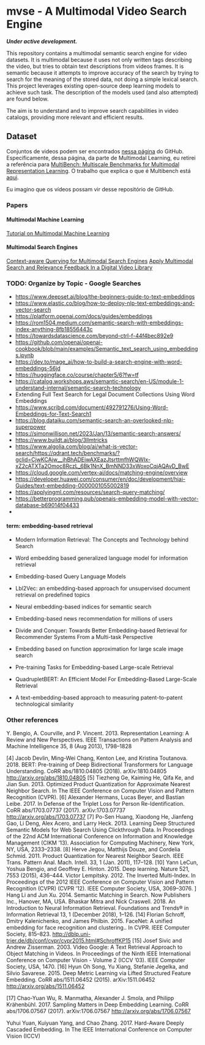 # mvse - A Multimodal Video Search Engine

**_Under active development._**

This repository contains a multimodal semantic search engine for video datasets. It is multimodal because it
uses not only written tags describing the video, but tries to obtain text descriptions from videos frames.
It is semantic because it attempts to improve accuracy of the search by trying to search for the meaning of
the stored data, not doing a simple lexical search. This project leverages existing open-source deep learning 
models to achieve such task. The description of the models used (and also attempted) are found below.

The aim is to understand and to improve search capabilities in video catalogs, providing more relevant and efficient
results.

## Dataset 

Conjuntos de videos podem ser encontrados [nessa página](https://github.com/xiaobai1217/Awesome-Video-Datasets) do GitHub.
Especificamente, dessa página, da parte de Multimodal Learning, eu retirei a referência para [MultiBench: Multiscale Benchmarks for Multimodal Representation Learning](https://github.com/pliang279/MultiBench). O trabalho que explica o que é Multibench está [aqui](https://arxiv.org/abs/2107.07502).


Eu imagino que os vídeos possam vir desse repositório de GitHub.

### Papers

#### Multimodal Machine Learning
[Tutorial on Multimodal Machine Learning](https://aclanthology.org/2022.naacl-tutorials.5.pdf)

#### Multimodal Search Engines
[Context-aware Querying for Multimodal Search Engines](https://www.cs.upc.edu/~tsteiner/papers/2012/context-aware-querying-mmm2012.pdf)
[Apply Multimodal Search and Relevance Feedback In a Digital Video Library](https://web.archive.org/web/20120415041659/http://www.informedia.cs.cmu.edu/documents/zhong_thesis_may00.pdf)

### TODO: Organize by Topic - Google Searches

- https://www.deepset.ai/blog/the-beginners-guide-to-text-embeddings
- https://www.elastic.co/blog/how-to-deploy-nlp-text-embeddings-and-vector-search
- https://platform.openai.com/docs/guides/embeddings
- https://rom1504.medium.com/semantic-search-with-embeddings-index-anything-8fb18556443c
- https://towardsdatascience.com/beyond-ctrl-f-44f4bec892e9
- https://github.com/openai/openai-cookbook/blob/main/examples/Semantic_text_search_using_embeddings.ipynb
- https://dev.to/mage_ai/how-to-build-a-search-engine-with-word-embeddings-56jd
- https://huggingface.co/course/chapter5/6?fw=tf
- https://catalog.workshops.aws/semantic-search/en-US/module-1-understand-internal/semantic-search-technology
- Extending Full Text Search for Legal Document Collections Using Word Embeddings
- https://www.scribd.com/document/492791276/Using-Word-Embeddings-for-Text-Search1
- https://blog.dataiku.com/semantic-search-an-overlooked-nlp-superpower
- https://simonwillison.net/2023/Jan/13/semantic-search-answers/
- https://www.buildt.ai/blog/3llmtricks
- https://www.algolia.com/blog/ai/what-is-vector-search/https://qdrant.tech/benchmarks/?gclid=CjwKCAjw__ihBhADEiwAXEazJtsrttmfhWQWIx-xZ2cATXTa2Omoc8RczL_6Bk1NnX_BmNND33xWoxoCqjAQAvD_BwE
- https://cloud.google.com/vertex-ai/docs/matching-engine/overview
- https://developer.huawei.com/consumer/en/doc/development/hiai-Guides/text-embedding-0000001055002819
- https://applyingml.com/resources/search-query-matching/
- https://betterprogramming.pub/openais-embedding-model-with-vector-database-b69014f04433
- 

#### term: embedding-based retrieval

- Modern Information Retrieval: The Concepts and Technology behind Search

- Word embedding based generalized language model for information retrieval

- Embedding-based Query Language Models

- Lbl2Vec: an embedding-based approach for unsupervised document retrieval on predefined topics

- Neural embedding-based indices for semantic search

- Embedding-based news recommendation for millions of users

- Divide and Conquer: Towards Better Embedding-based Retrieval for Recommender Systems From a Multi-task Perspective

- Embedding based on function approximation for large scale image search

- Pre-training Tasks for Embedding-based Large-scale Retrieval
- QuadrupletBERT: An Efficient Model For Embedding-Based Large-Scale
Retrieval
- A text-embedding-based approach to measuring patent-to-patent technological similarity

### Other references

Y. Bengio, A. Courville, and P. Vincent. 2013. Representation Learning: A Review and New Perspectives. IEEE Transactions on Pattern Analysis and Machine
Intelligence 35, 8 (Aug 2013), 1798–1828

[4] Jacob Devlin, Ming-Wei Chang, Kenton Lee, and Kristina Toutanova. 2018. BERT:
Pre-training of Deep Bidirectional Transformers for Language Understanding.
CoRR abs/1810.04805 (2018). arXiv:1810.04805 http://arxiv.org/abs/1810.04805
[5] Tiezheng Ge, Kaiming He, Qifa Ke, and Jian Sun. 2013. Optimized Product
Quantization for Approximate Nearest Neighbor Search. In The IEEE Conference
on Computer Vision and Pattern Recognition (CVPR).
[6] Alexander Hermans, Lucas Beyer, and Bastian Leibe. 2017. In Defense of
the Triplet Loss for Person Re-Identification. CoRR abs/1703.07737 (2017).
arXiv:1703.07737 http://arxiv.org/abs/1703.07737
[7] Po-Sen Huang, Xiaodong He, Jianfeng Gao, Li Deng, Alex Acero, and Larry
Heck. 2013. Learning Deep Structured Semantic Models for Web Search Using
Clickthrough Data. In Proceedings of the 22nd ACM International Conference on
Information and Knowledge Management (CIKM ’13). Association for Computing
Machinery, New York, NY, USA, 2333–2338.
[8] Herve Jegou, Matthijs Douze, and Cordelia Schmid. 2011. Product Quantization
for Nearest Neighbor Search. IEEE Trans. Pattern Anal. Mach. Intell. 33, 1 (Jan.
2011), 117–128.
[10] Yann LeCun, Yoshua Bengio, and Geoffrey E. Hinton. 2015. Deep learning. Nature
521, 7553 (2015), 436–444.
Victor Lempitsky. 2012. The Inverted Multi-Index. In Proceedings of the 2012 IEEE
Conference on Computer Vision and Pattern Recognition (CVPR) (CVPR ’12). IEEE
Computer Society, USA, 3069–3076.
] Hang Li and Jun Xu. 2014. Semantic Matching in Search. Now Publishers Inc.,
Hanover, MA, USA.
Bhaskar Mitra and Nick Craswell. 2018. An Introduction to Neural Information
Retrieval. Foundations and Trends® in Information Retrieval 13, 1 (December
2018), 1–126.
[14] Florian Schroff, Dmitry Kalenichenko, and James Philbin. 2015. FaceNet: A unified
embedding for face recognition and clustering.. In CVPR. IEEE Computer Society,
815–823. http://dblp.uni-trier.de/db/conf/cvpr/cvpr2015.html#SchroffKP15
[15] Josef Sivic and Andrew Zisserman. 2003. Video Google: A Text Retrieval Approach
to Object Matching in Videos. In Proceedings of the Ninth IEEE International
Conference on Computer Vision - Volume 2 (ICCV ’03). IEEE Computer Society,
USA, 1470.
[16] Hyun Oh Song, Yu Xiang, Stefanie Jegelka, and Silvio Savarese. 2015. Deep Metric
Learning via Lifted Structured Feature Embedding. CoRR abs/1511.06452 (2015).
arXiv:1511.06452 http://arxiv.org/abs/1511.06452

[17] Chao-Yuan Wu, R. Manmatha, Alexander J. Smola, and Philipp Krähenbühl. 2017.
Sampling Matters in Deep Embedding Learning. CoRR abs/1706.07567 (2017).
arXiv:1706.07567 http://arxiv.org/abs/1706.07567

Yuhui Yuan, Kuiyuan Yang, and Chao Zhang. 2017. Hard-Aware Deeply Cascaded
Embedding. In The IEEE International Conference on Computer Vision (ICCV)


[//]: # (## Background)

[//]: # (Exact match similarity is a particularly effective approach for search queries, but only when users know the exact text )

[//]: # (they are seeking. In current search engines, this limitation is addressed with more advanced techniques, such as word )

[//]: # (embeddings to induce semantic representations.)

[//]: # (New systems leverage machine learning and natural language processing techniques to better understand the underlying )

[//]: # (meaning and context of the search queries, enabling more effective retrieval of relevant content. To find content, )

[//]: # (therefore, it makes sense to derive meaning from various modalities, including text and image. \cite{onal2018neural}\\)

[//]: # (This is also true for videos, where semantic search engines could be employed to provide efficient and relevant )

[//]: # (results by combining various modalities, such as speeches, video frames, and video descriptions.)

[//]: # (Currently, this task is achievable just by leveraging state-of-the-art deep-learning models that have been developed )

[//]: # (for embedding generation &#40;e.g., MiniLM-L6 and alternatives&#41;, frame description &#40;e.g., CLIP-based CoCa and )

[//]: # (alternatives&#41;, and vector databases &#40;e.g., Weaviate and alternatives&#41;.)

[//]: # (Such a semantic search engine could be envisioned with three different components.)


[//]: # (The first component is a pipeline which)

[//]: # (\begin{itemize})

[//]: # (    \item Selects time-frames in the video based on a ``linguistic chunk'';)

[//]: # (    \item Samples frames in the video and get the descriptions of the frames;)

[//]: # (    \item Combines both the video descriptions for each time frame and the frame descriptions to get the embedding;)

[//]: # (    \item At query inference time, gets the embedding of the query and searches for the embedding in the vector database, in order to retrieve the time-frames and the video.)

[//]: # (\end{itemize})

[//]: # (Some considerations and challenges for the first component are: &#40;a&#41; the performance and relevance of search results for videos without transcripts are still uncertain, as are the optimal combinations of what linguistic chunks to use &#40;which could be speeches or descriptions, or maybe depend on the nature of the transcription&#41;; &#40;b&#41; how to combine the video descriptions and the frame descriptions &#40;maybe they should not even be combined and two different searches should be conducted and only the results should be combined&#41;; &#40;c&#41; what vector database &#40;and also what configurations and algorithms should be used&#41;, embedding models, metrics for how to search for embeddings, and image description models should be used; &#40;d&#41; how to evaluate the performance, what parameters should be considered during and after development.)

[//]: # (The second component is a query module that)

[//]: # (\begin{itemize})

[//]: # (    \item Receives the queries as questions;)

[//]: # (    \item Processes the query text and passes it to the search engine;)

[//]: # (    \item Retrieves results as texts, clips, videos, and timestamps, identifying exactly the most relevant results in each video;)

[//]: # (    \item Builds the answers with the question and answering model.)

[//]: # (\end{itemize})

[//]: # (Some considerations and challenges for the second component are: &#40;a&#41; how the queries will be received and how this query should be processed for database search; &#40;b&#41; what models should be used for this part, the question/answering generation will be done with Hugging Face's flan-t5-xxl or a similar model; &#40;c&#41; how services such as Haystack, Langchain, and IndexGPT could play a role here.\\)

[//]: # (The third component is the question/answer query platform, which is a website that communicates directly with the other components through a RESTful API and may contain a ``chat'' bar.)

[//]: # (I cannot think of real challenges for the third component.)

[//]: # (\section*{Goal and Objectives})

[//]: # (\label{sec:goals})

[//]: # (\textbf{Goal:} The primary goal of this research is to develop a comprehensive multimodal semantic search engine for video datasets that effectively combines text and video modalities to provide accurate, efficient, and relevant search results. This could be achieved with a 175h project.\\)

[//]: # (To achieve this goal, the project will focus on the following objectives:\\)

[//]: # (\textbf{Objective 1:} Develop a pipeline for generating and combining embeddings from time-aligned transcripts and video frame descriptions.)

[//]: # (\begin{itemize})

[//]: # (\item Determine the optimal method for selecting linguistic chunks from video transcripts.)

[//]: # (\item Evaluate and select the most suitable image description models for generating video frame descriptions.)

[//]: # (\item Establish an effective approach for combining video descriptions with frame descriptions to generate a comprehensive embedding, as well as evaluate and select the most suitable embedding generation model and define a metric for a pair of embeddings.)

[//]: # (\item Evaluate and select the most suitable vector database to store the embedding.)

[//]: # (\item Establish evaluation metrics and methodologies for assessing the relevance and performance of the search results, and, with this, optimize the choice of vector databases, embedding models, and image description models based on the evaluation results.)

[//]: # (\end{itemize})

[//]: # (\textbf{Objective 2:} Design and implement a query module for processing user queries and generating relevant search results.)

[//]: # (\begin{itemize})

[//]: # (\item Evaluate and select the most appropriate question-answering model &#40;e.g., flan-t5-xxl or similar&#41; for generating answers based on the available computing resources.)

[//]: # (\item Assess the viability of integrating services such as Haystack, Langchain, and IndexGPT into the query module.)

[//]: # (\item Develop a system to receive, process, and query user questions in the database.)

[//]: # (\end{itemize})

[//]: # (\textbf{Objective 3:} Develop a user-friendly query platform that communicates with the other components through a RESTful API.)

[//]: # (\begin{itemize})

[//]: # (\item Design a web-based interface featuring a chat field to facilitate user interaction with the search engine.)

[//]: # (\item Implement a seamless integration of the query platform with the pipeline and query module using a RESTful API.)

[//]: # (\item Ensure the query platform provides an intuitive and accessible user experience, enabling users to efficiently explore large video catalogs and discover relevant content.)

[//]: # (\end{itemize})

[//]: # (\textbf{Objective 4:} Deploy the whole system and create methods to continuously refine and iterate on the system based on user feedback and evolving requirements.)

[//]: # (\begin{itemize})

[//]: # (\item Deploy the system using Red Hen Lab's infrastructure, according to its guidelines.)

[//]: # (\item Develop methods to gather user feedback on the search engine's performance, interface, and overall user experience.)

[//]: # (\item Identify areas for improvement and implement necessary changes to the pipeline, query module, and query platform.)

[//]: # (\end{itemize})

[//]: # (By addressing these objectives, the project will contribute to the development of a cutting-edge multimodal semantic search engine that enables users to effectively browse and search large video catalogs, delivering relevant and efficient results that meet their diverse information needs.)

[//]: # (\section*{Methods})


[//]: # (The challenges this project will tackle include developing a multimodal semantic search engine for videos with time-aligned transcripts, evaluating various solutions for vector databases, embedding models, and image description models, and determining the best combination of components to use. The evaluation process will be extensive, and each component will be studied cautiously to ensure optimal performance.\\)

[//]: # (The chosen method involves leveraging existing open-source deep learning models, such as CLIP for image description, MiniLM-L6 for embedding generation, and Weaviate for vector database management. This approach is chosen because it harnesses state-of-the-art technologies and allows for efficient and modular development of the search engine.\\)

[//]: # (The result of this project will be a functional video search platform that allows users to query and retrieve videos based on questions and answer. The output will consist of a list of video results ranked by their relevance to the query, with the possibility of further refining or filtering the results.\\)

[//]: # (In the future, this project can be improved and extended by incorporating more advanced machine learning techniques for better understanding and indexing video content with and without transcripts. This could involve exploring different embedding models, and refining the pipeline to enhance search efficiency and relevance. Furthermore, collaboration with other researchers and developers can lead to the creation of more sophisticated multimodal search engines that cater to a broader range of user needs.\\)

[//]: # (I am highly motivated to continue with this research, as I find it to be very relevant. I will be happy to help others build on top of the project and share my knowledge and experience.\\)